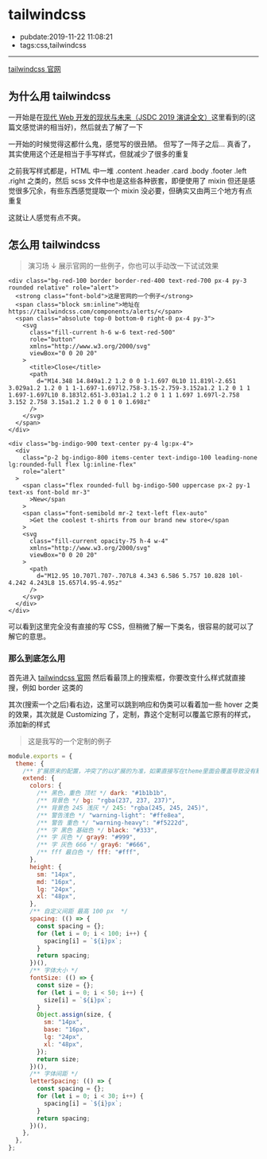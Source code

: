 # tailwindcss

- pubdate:2019-11-22 11:08:21
- tags:css,tailwindcss

---

[tailwindcss 官网](https://tailwindcss.com/)

## 为什么用 tailwindcss

一开始是在[现代 Web 开发的现状与未来（JSDC 2019 演讲全文）](https://zhuanlan.zhihu.com/p/88616149)这里看到的(这篇文感觉讲的相当好)，然后就去了解了一下

一开始的时候觉得这都什么鬼，感觉写的很丑陋。 但写了一阵子之后... 真香了，其实使用这个还是相当于手写样式，但就减少了很多的重复

之前我写样式都是，HTML 中一堆 .content .header .card .body .footer .left .right 之类的，然后 scss 文件中也是这些各种嵌套，即便使用了 mixin 但还是感觉很多冗余，有些东西感觉提取一个 mixin 没必要，但确实又由两三个地方有点重复

这就让人感觉有点不爽。

## 怎么用 tailwindcss

> 演习场 ↓ 展示官网的一些例子，你也可以手动改一下试试效果

```html{run}
<div class="bg-red-100 border border-red-400 text-red-700 px-4 py-3 rounded relative" role="alert">
  <strong class="font-bold">这是官网的一个例子</strong>
  <span class="block sm:inline">地址在 https://tailwindcss.com/components/alerts/</span>
  <span class="absolute top-0 bottom-0 right-0 px-4 py-3">
    <svg
      class="fill-current h-6 w-6 text-red-500"
      role="button"
      xmlns="http://www.w3.org/2000/svg"
      viewBox="0 0 20 20"
    >
      <title>Close</title>
      <path
        d="M14.348 14.849a1.2 1.2 0 0 1-1.697 0L10 11.819l-2.651 3.029a1.2 1.2 0 1 1-1.697-1.697l2.758-3.15-2.759-3.152a1.2 1.2 0 1 1 1.697-1.697L10 8.183l2.651-3.031a1.2 1.2 0 1 1 1.697 1.697l-2.758 3.152 2.758 3.15a1.2 1.2 0 0 1 0 1.698z"
      />
    </svg>
  </span>
</div>

<div class="bg-indigo-900 text-center py-4 lg:px-4">
  <div
    class="p-2 bg-indigo-800 items-center text-indigo-100 leading-none lg:rounded-full flex lg:inline-flex"
    role="alert"
  >
    <span class="flex rounded-full bg-indigo-500 uppercase px-2 py-1 text-xs font-bold mr-3"
      >New</span
    >
    <span class="font-semibold mr-2 text-left flex-auto"
      >Get the coolest t-shirts from our brand new store</span
    >
    <svg
      class="fill-current opacity-75 h-4 w-4"
      xmlns="http://www.w3.org/2000/svg"
      viewBox="0 0 20 20"
    >
      <path
        d="M12.95 10.707l.707-.707L8 4.343 6.586 5.757 10.828 10l-4.242 4.243L8 15.657l4.95-4.95z"
      />
    </svg>
  </div>
</div>
```

可以看到这里完全没有直接的写 CSS，但稍微了解一下类名，很容易的就可以了解它的意思。

### 那么到底怎么用

首先进入 [tailwindcss 官网](https://tailwindcss.com/components) 然后看最顶上的搜索框，你要改变什么样式就直接搜，例如 border 这类的

其次(搜索一个之后)看右边，这里可以跳到响应和伪类可以看着加一些 hover 之类的效果，其次就是 Customizing 了，定制，靠这个定制可以覆盖它原有的样式，添加新的样式

> 这是我写的一个定制的例子

```javascript
module.exports = {
  theme: {
    /** 扩展原来的配置，冲突了的以扩展的为准，如果直接写在theme里面会覆盖导致没有默认配置 */
    extend: {
      colors: {
        /** 黑色，重色 顶栏 */ dark: "#1b1b1b",
        /** 背景色 */ bg: "rgba(237, 237, 237)",
        /** 背景色 245 浅灰 */ 245: "rgba(245, 245, 245)",
        /** 警告浅色 */ "warning-light": "#ffe8ea",
        /** 警告 重色 */ "warning-heavy": "#f5222d",
        /** 字 黑色 基础色 */ black: "#333",
        /** 字 灰色 */ gray9: "#999",
        /** 字 灰色 666 */ gray6: "#666",
        /** fff 最白色 */ fff: "#fff",
      },
      height: {
        sm: "14px",
        md: "16px",
        lg: "24px",
        xl: "48px",
      },
      /** 自定义间距 最高 100 px  */
      spacing: (() => {
        const spacing = {};
        for (let i = 0; i < 100; i++) {
          spacing[i] = `${i}px`;
        }
        return spacing;
      })(),
      /** 字体大小 */
      fontSize: (() => {
        const size = {};
        for (let i = 0; i < 50; i++) {
          size[i] = `${i}px`;
        }
        Object.assign(size, {
          sm: "14px",
          base: "16px",
          lg: "24px",
          xl: "48px",
        });
        return size;
      })(),
      /** 字体间距 */
      letterSpacing: (() => {
        const spacing = {};
        for (let i = 0; i < 30; i++) {
          spacing[i] = `${i}px`;
        }
        return spacing;
      })(),
    },
  },
};
```
